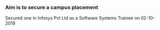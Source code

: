 <h3> Aim is to secure a campus placement </h3>

Secured one in Infosys Pvt Ltd as a Software Systems Trainee on 02-10-2019
